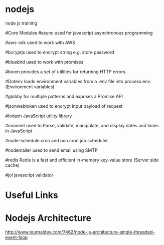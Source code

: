 # nodejs
node js training

#Core Modules
#async
used for javascript asynchronous programming 

#aws-sdk
used to work with AWS 

#bcryptjs
used to encrypt string e.g. store password

#bluebird
used to work with promises

#boom 
provides a set of utilities for returning HTTP errors

#Dotenv 
loads environment variables from a .env file into process.env. (Environment variables)

#globby
for multiple patterns and exposes a Promise API

#jsonwebtoken
used to encrypt input payload of request 

#lodash
JavaScript utility library 

#moment
used to Parse, validate, manipulate, and display dates and times in JavaScript

#node-schedule
cron and non cron job scheduler

#nodemailer
used to send email using SMTP

#redis
Redis is a fast and efficient in-memory key-value store (Server side cache)

#joi
javascript validator

# Useful Links
# Nodejs Architecture
http://www.journaldev.com/7462/node-js-architecture-single-threaded-event-loop